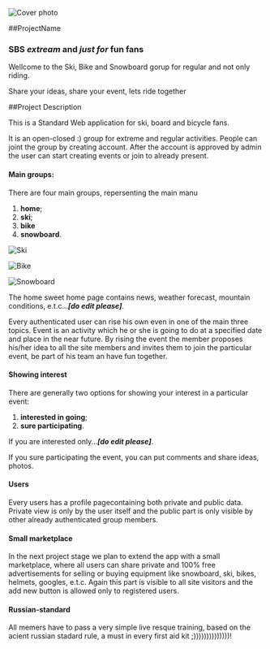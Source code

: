 
![Cover photo](./images/all-main.jpg) 



##ProjectName

### **SBS *extream* and *just for* fun fans** ###

Wellcome to the Ski, Bike and Snowboard gorup for regular and not only riding.

Share your ideas, share your event, lets ride together

##Project Description

This is a Standard Web application for ski, board and bicycle fans.

It is an open-closed :) group for extreme and regular activities. 
People can joint the group by creating account. After the account is approved by admin the user can start creating events or join to already present.

#### Main groups:
There are four main groups, repersenting the main manu 

1. **home**;
1. **ski**;
1. **bike**
1. **snowboard**.

![Ski](./images/ski-main.jpg) 

![Bike](./images/bike-main.jpg)

![Snowboard](./images/snowboard-main.jpg)

The home sweet home page contains news, weather forecast, mountain conditions, e.t.c...***[do edit please]***.

Every authenticated user can rise his own even in one of the main three topics. Event is an activity which he or she is going to do at a specified date and place in the near future. By rising the event the member proposes his/her idea to all the site members and invites them to join the particular event, be part of his team an have fun together.

#### Showing interest

There are generally two options for showing your interest in a particular event:

1. **interested in going**;
1. **sure participating**.

If you are interested only...***[do edit please]***.

If you sure participating the event, you can put comments and share ideas, photos.

#### Users
Every users has a profile pagecontaining both private and public data. 
Private view is only by the user itself and the public part is only visible by other already authenticated group members.

#### Small marketplace

In the next project stage we plan to extend the app with a small marketplace, where all users can share private and 100% free advertisements for selling or buying equipment like snowboard, ski, bikes, helmets, googles, e.t.c.
Again this part is visible to all site visitors and the add new button is allowed only to registered users. 

#### Russian-standard

All memers have to pass a very simple live resque training, based on the acient russian stadard rule, a must in every first aid kit ;))))))))))))))!

		

